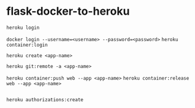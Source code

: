 # flask-docker-to-heroku


`heroku login`

`docker login --username=<username> --password=<password>`
`heroku container:login` 

`heroku create <app-name>`

`heroku git:remote -a <app-name>`


`heroku container:push web --app <app-name>`
`heroku container:release web --app <app-name>`



```

heroku authorizations:create

```
